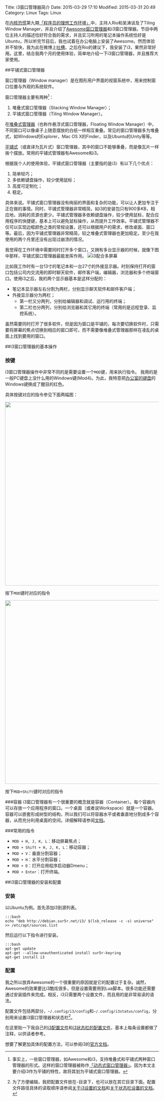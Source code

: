 Title: i3窗口管理器简介
Date: 2015-03-29 17:10
Modified: 2015-03-31 20:49
Category: Linux
Tags: Linux

在[内核恐慌](http://kernelpanic.fm)第九期[「程序员的理想工作环境」](http://ipn.li/kernelpanic/9/)中，主持人Rio和吴涛谈及了Tiling Window Manager，并且介绍了[Awesome窗口管理器](http://awesome.naquadah.org/)和i3窗口管理器。节目中两位主持人的描述恰好符合我的需求，并且实习所用的笔记本操作系统恰好是Ubuntu，所以听完节目后，我也试着在办公电脑上安装了Awesome。然而体验并不愉快，我为此在微博上[吐槽](http://www.weibo.com/2622511625/C1N9FgPr5)。之后在Rio的建议下，我安装了i3，果然非常好用。这里，结合我两个月的使用体验，简单地介绍一下i3窗口管理器，并且推荐大家使用。

##平铺式窗口管理器

窗口管理器（Window manager）是在图形用户界面的视窗系统中，用来控制窗口位置与外观的系统软件。

窗口管理器主要有两种[^type]：

1. 堆叠式窗口管理器（Stacking Window Manager）；
1. 平铺式窗口管理器（Tiling Window Manager）。

在[堆叠式管理器](http://en.wikipedia.org/wiki/Stacking_window_manager)（也称作悬浮式窗口管理器，Floating Window Manager）中，不同窗口可以像桌子上随意摆放的白纸一样相互重叠。常见的窗口管理器多为堆叠式，如Windows的Explorer，Mac OS X的Finder，以及Ubuntu的Unity等等。

[平铺式](http://en.wikipedia.org/wiki/Tiling_window_manager)（或直译为瓦片式）窗口管理器，其中的窗口不能够重叠，而是像瓦片一样挨个摆放。常用的平铺式管理器有Awesome和i3。

根据我个人的使用体验，平铺式窗口管理器（主要指的是i3）有以下几个优点：

1. 简单轻巧；
2. 多依赖键盘操作，较少使用鼠标；
3. 高度可定制化；
4. 稳定。

具体来说。平铺式窗口管理器没有绚丽的界面和复杂的功能，可以让人更加专注于正在做的事情。同时，平铺式管理器非常精简，如i3的安装包只有900多KB，相应地，消耗的资源也更少。平铺式管理器多依赖键盘操作，较少使用鼠标，配合应用程序的快捷键，基本上可以避免鼠标操作，从而提升工作效率。平铺式管理器不仅可以实现边框颜色之类的常规设置，还可以根据用户的需求，修改桌面、窗口等。最后，因为平铺式管理器非常精简，较之堆叠式管理器也更加稳定。至少在我使用的两个月里还没有出现过崩溃的情况。

我觉得在工作环境中需要同时打开多个窗口，又拥有多台显示器的时候，就像下图中那样，平铺式窗口管理器最能发挥作用。
![i3配合多屏幕](http://awesome.naquadah.org/images/6mon.small.png)

比如我工作时有一台13寸的笔记本和一台27寸的外接显示器。时刻保持打开的窗口包括公司内交流用的即时聊天软件，邮件客户端，编辑器，浏览器和多个终端窗口。使用i3之后，我的两个显示器基本是这样分配的：

* 笔记本显示器左右分割为两栏，分别显示聊天软件和邮件客户端；
* 外接显示器分为两栏；
  * 第一栏又分两列，分别给编辑器和调试、运行用的终端；
  * 第二栏也分两列，分别给浏览器和其它用的终端（常用的是远程登录、监控系统）。

虽然需要同时打开了很多软件，但是因为窗口是平铺的，每次要切换软件时，只需要将屏幕的焦点切换到相应的窗口即可，而不需要像堆叠式管理器那样在凌乱的桌面上找到要用的窗口。

##i3窗口管理器的基本操作
### 按键
i3窗口管理器操作中非常不同的是需要设置一个`MOD`键，用来执行指令。
我用的是一般PC键盘上没什么用的Windows键(Mod4)。为此，我特意把[办公室的键盘](http://instagram.com/p/0N9WKCBDZt/)的Windows键换成了醒目的红色。

具体按键对应的指令参见下面两幅图：

<img src="http://i3wm.org/docs/keyboard-layer1.png" width="600"/>

按下`MOD`键时对应的指令

<img src="http://i3wm.org/docs/keyboard-layer2.png" width="600"/>

按下`MOD+Shift`键时对应的指令

###容器
i3窗口管理器有一个很重要的概念就是容器（Container）。每个容器内可以存放一个应用程序的窗口。一个桌面（或者说Workspace）就是一个容器。容器可以嵌套形成树型的结构，所以我们可以将容器水平或者垂直地分割成多个容器，从而充分利用桌面的空间。详细解释请参阅[文档](http://i3wm.org/docs/userguide.html#_tree)。

###常用的指令
* `MOD + H, J, K, L`：移动屏幕焦点；
* `MOD + Shift + H, J, K, L`：移动容器；
* `MOD + V`：垂直分割容器；
* `MOD + H`：水平分割容器；
* `MOD + D`：打开应用程序启动器Dmenu；
* `MOD + Enter`：打开终端。

##i3窗口管理器的安装和配置
### 安装
以Ubuntu为例。首先添加i3到源列表。

	:::bash
	echo "deb http://debian.sur5r.net/i3/ $(lsb_release -c -s) universe" >> /etc/apt/sources.list

然后运行以下指令进行安装。

	:::bash
	apt-get update
	apt-get --allow-unauthenticated install sur5r-keyring
	apt-get install i3

### 配置
我之所以放弃Awesome的一个很重要的原因就是它的配置过于复杂。诚然，Awesome的效果要比i3酷炫很多，但是设置需要用到Lua脚本。很多功能还需要通过安装插件来完成。相反，i3只需要两个设置文件，而且用的是非常易读的语法。

配置文件包括两部分，`~/.config/i3/config`和`~/.config/i3status/config`，分别用来设置i3窗口管理器和状态栏[^config]。

在这里贴一下我自己的[i3配置文件](https://github.com/yumminhuang/dotfiles/blob/master/files/i3_config)和[i3状态栏的配置文件](https://github.com/yumminhuang/dotfiles/blob/master/files/i3status_config)，基本上每条设置都做了注释，以供读者参考。

想要了解更加具体的配置方法，可以参阅i3的[官方文档](http://i3wm.org/docs/)。

[^type]: 事实上，一些窗口管理器，如Awesome和i3，支持堆叠式和平铺式两种窗口管理器的形式。这样的窗口管理器被称作[「动态式窗口管理器」](http://en.wikipedia.org/wiki/Dynamic_window_manager)。因为本文主要介绍i3作为平铺的特性，故将其划为平铺式窗口管理器。

[^config]: 为了方便编辑，我把配置文件放在`~`目录下，也可以放在其它目录下面。配置文件路径具体的读取顺序请参阅[关于i3设置的文档](http://i3wm.org/docs/userguide.html#configuring)和[关于状态栏设置的文档](http://i3wm.org/i3status/manpage.html#_options)。